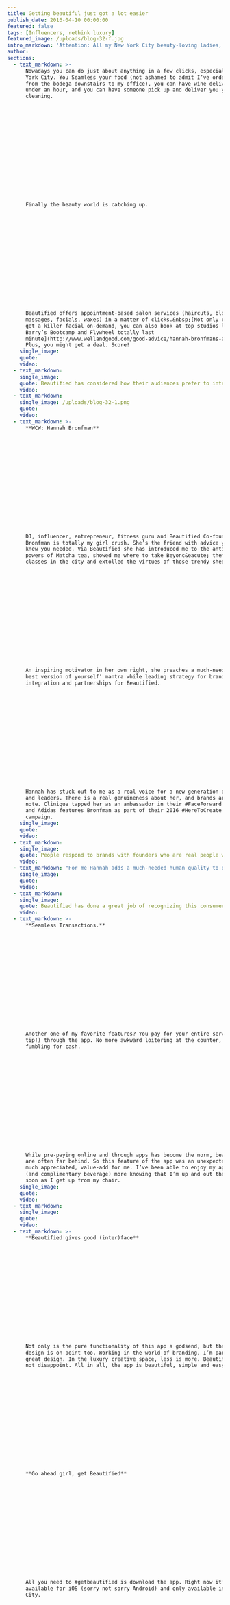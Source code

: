 ```yaml
---
title: Getting beautiful just got a lot easier
publish_date: 2016-04-10 00:00:00
featured: false
tags: [Influencers, rethink luxury]
featured_image: /uploads/blog-32-f.jpg
intro_markdown: 'Attention: All my New York City beauty-loving ladies, this one’s for you. Meet&nbsp;[Beautified](https://www.getbeautified.com/), an app that lets you find and book same day beauty services.​'
author:
sections:
  - text_markdown: >-
      Nowadays you can do just about anything in a few clicks, especially in New
      York City. You Seamless your food (not ashamed to admit I’ve ordered coffee
      from the bodega downstairs to my office), you can have wine delivered in
      under an hour, and you can have someone pick up and deliver you your dry
      cleaning.

















      Finally the beauty world is catching up.

















      Beautified offers appointment-based salon services (haircuts, blowouts,
      massages, facials, waxes) in a matter of clicks.&nbsp;[Not only can you can
      get a killer facial on-demand, you can also book at top studios like
      Barry’s Bootcamp and Flywheel totally last
      minute](http://www.wellandgood.com/good-advice/hannah-bronfmans-app-now-makes-booking-workouts-and-waxes-super-easy/).
      Plus, you might get a deal. Score!​
    single_image:
    quote:
    video:
  - text_markdown:
    single_image:
    quote: Beautified has considered how their audiences prefer to interact (how do you even call a landline?) and provided the technology to do just that.
    video:
  - text_markdown:
    single_image: /uploads/blog-32-1.png
    quote:
    video:
  - text_markdown: >-
      **WCW: Hannah Bronfman**

















      DJ, influencer, entrepreneur, fitness guru and Beautified Co-founder Hannah
      Bronfman is totally my girl crush. She’s the friend with advice you never
      knew you needed. Via Beautified she has introduced me to the antioxidant
      powers of Matcha tea, showed me where to take Beyonc&eacute; themed dance
      classes in the city and extolled the virtues of those trendy sheet masks.

















      An inspiring motivator in her own right, she preaches a much-needed ‘be the
      best version of yourself’ mantra while leading strategy for brand
      integration and partnerships for Beautified.

















      Hannah has stuck out to me as a real voice for a new generation of creators
      and leaders. There is a real genuineness about her, and brands are taking
      note. Clinique tapped her as an ambassador in their #FaceForward campaign
      and Adidas features Bronfman as part of their 2016 #HereToCreate
      campaign.​
    single_image:
    quote:
    video:
  - text_markdown:
    single_image:
    quote: People respond to brands with founders who are real people with compelling stories.
    video:
  - text_markdown: "For me Hannah adds a much-needed human quality to Beautified’s stellar product offering.\n\n**Haircuts you can actually trust&nbsp;**\n\nTHIS is where Beautified really adds value. Does this scenario sound familiar? \"Okay, you’re all done!\" \"Wow! I love it..\" \\*Panic, cries, calls best friend, runs home and fixes weird new hair style and part.\\*\n\nBad haircuts, be gone. You can rest assured that any stylist and salon you visit is top quality. You’re only served salons that \"an insider, editor or an influencer has visited.\" You don’t have to take your chances with Yelp, or the eyebrow place on the corner. Consumers, myself included, expect a certain level of transparency, service and reliability from brands. Service-based beauty brands, like Glamsquad, Priv, and Beautified, are no different.​"
    single_image:
    quote:
    video:
  - text_markdown:
    single_image:
    quote: Beautified has done a great job of recognizing this consumer behavior and acting accordingly.
    video:
  - text_markdown: >-
      **Seamless Transactions.**

















      Another one of my favorite features? You pay for your entire service (and
      tip!) through the app. No more awkward loitering at the counter, no more
      fumbling for cash.

















      While pre-paying online and through apps has become the norm, beauty salons
      are often far behind. So this feature of the app was an unexpected, and
      much appreciated, value-add for me. I’ve been able to enjoy my appointments
      (and complimentary beverage) more knowing that I’m up and out the door as
      soon as I get up from my chair.​
    single_image:
    quote:
    video:
  - text_markdown:
    single_image:
    quote:
    video:
  - text_markdown: >-
      **Beautified gives good (inter)face**

















      Not only is the pure functionality of this app a godsend, but the interface
      design is on point too. Working in the world of branding, I’m partial to
      great design. In the luxury creative space, less is more. Beautified does
      not disappoint. All in all, the app is beautiful, simple and easy-to-use.

















      **Go ahead girl, get Beautified**

















      All you need to #getbeautified is download the app. Right now it’s only
      available for iOS (sorry not sorry Android) and only available in New York
      City.

















      Warning: Beautified is highly addictive. Weekly massages, blowouts and
      workouts have been known to occur. Beautified may also cause euphoria and
      increased spending. Users are advised to exercise caution when walking
      around SoHo post-haircut as you may feel more fabulous than usual.​
    single_image:
    quote:
    video:
contact_tagline: "Let's start a conversation about luxury."
---
```



